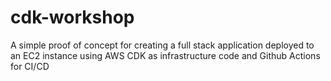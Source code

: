 # cdk-workshop
A simple proof of concept for creating a full stack application deployed to an EC2 instance using AWS CDK as infrastructure code and Github Actions for CI/CD
